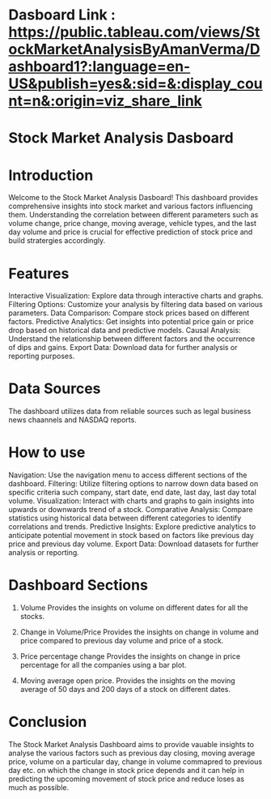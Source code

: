 # Dasboard Link : https://public.tableau.com/views/StockMarketAnalysisByAmanVerma/Dashboard1?:language=en-US&publish=yes&:sid=&:display_count=n&:origin=viz_share_link

# Stock Market Analysis Dasboard

# Introduction

Welcome to the Stock Market Analysis Dasboard! This dashboard provides comprehensive insights into stock market and various factors influencing them. Understanding the correlation between different parameters such as volume change, price change, moving average, vehicle types, and the last day volume and price is crucial for effective prediction of stock price and build stratergies accordingly.

# Features

Interactive Visualization: Explore data through interactive charts and graphs.
Filtering Options: Customize your analysis by filtering data based on various parameters.
Data Comparison: Compare stock prices based on different factors.
Predictive Analytics: Get insights into potential price gain or price drop based on historical data and predictive models.
Causal Analysis: Understand the relationship between different factors and the occurrence of dips and gains.
Export Data: Download data for further analysis or reporting purposes.

# Data Sources

The dashboard utilizes data from reliable sources such as legal business news chaannels and NASDAQ reports.

# How to use

Navigation: Use the navigation menu to access different sections of the dashboard.
Filtering: Utilize filtering options to narrow down data based on specific criteria such company, start date, end date, last day, last day total volume.
Visualization: Interact with charts and graphs to gain insights into upwards or downwards trend of a stock.
Comparative Analysis: Compare statistics using historical data between different categories to identify correlations and trends.
Predictive Insights: Explore predictive analytics to anticipate potential movement in stock based on factors like previous day price and previous day volume.
Export Data: Download datasets for further analysis or reporting.

# Dashboard Sections

1. Volume
Provides the insights on volume on different dates for all the stocks.

2. Change in Volume/Price
Provides the insights on change in volume and price compared to previous day volume and price of a stock.

3. Price percentage change
Provides the insights on change in price percentage for all the companies using a bar plot.

4. Moving average open price.
Provides the insights on the moving average of 50 days and 200 days of a stock on different dates.

# Conclusion

The Stock Market Analysis Dashboard aims to provide vauable insights to analyse the various factors such as previous day closing, moving average price, volume on a particular day, change in volume commapred to previous day etc. on which the change in stock price depends and it can help in predicting the upcoming movement of stock price and reduce loses as much as possible.
